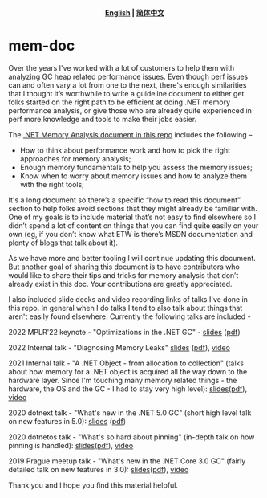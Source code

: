 <div align="center">
    <strong><a href="README.md">English</a> | <a href="README.zh-CN.md">简体中文</a></strong>
</div>

# mem-doc
Over the years I've worked with a lot of customers to help them with analyzing GC heap related performance issues. Even though perf issues can and often vary a lot from one to the next, there's enough similarities that I thought it’s worthwhile to write a guideline document to either get folks started on the right path to be efficient at doing .NET memory performance analysis, or give those who are already quite experienced in perf more knowledge and tools to make their jobs easier.

The [.NET Memory Analysis document in this repo](./doc/.NETMemoryPerformanceAnalysis.md) includes the following –

+ How to think about performance work and how to pick the right approaches for memory analysis;
+ Enough memory fundamentals to help you assess the memory issues;
+ Know when to worry about memory issues and how to analyze them with the right tools;

It's a long document so there’s a specific “how to read this document” section to help folks avoid sections that they might already be familiar with. One of my goals is to include material that’s not easy to find elsewhere so I didn’t spend a lot of content on things that you can find quite easily on your own (eg, if you don’t know what ETW is there’s MSDN documentation and plenty of blogs that talk about it).

As we have more and better tooling I will continue updating this document. But another goal of sharing this document is to have contributors who would like to share their tips and tricks for memory analysis that don’t already exist in this doc. Your contributions are greatly appreciated. 

I also included slide decks and video recording links of talks I've done in this repo. In general when I do talks I tend to also talk about things that aren't easily found elsewhere. Currently the following talks are included -

2022 MPLR'22 keynote - "Optimizations in the .NET GC" - [slides](https://github.com/Maoni0/mem-doc/blob/master/presentation/OptimizationsGC.pptx) ([pdf](https://github.com/Maoni0/mem-doc/blob/master/presentation/OptimizationsGC.pdf))

2022 Internal talk - "Diagnosing Memory Leaks" [slides](https://github.com/Maoni0/mem-doc/blob/master/presentation/MemoryLeakDiag.pptx) ([pdf](https://github.com/Maoni0/mem-doc/blob/master/presentation/MemoryLeakDiag.pdf)), [video](https://www.youtube.com/watch?v=ImeiUzbdMzc)

2021 Internal talk - "A .NET Object - from allocation to collection" (talks about how memory for a .NET object is acquired all the way down to the hardware layer. Since I'm touching many memory related things - the hardware, the OS and the GC - I had to stay very high level): [slides](./presentation/ObjectJourney.pptx)([pdf](https://github.com/Maoni0/mem-doc/blob/master/presentation/ObjectJourney.pdf)), [video](https://www.youtube.com/watch?v=1Qmvme70w9c)

2020 dotnext talk - "What's new in the .NET 5.0 GC" (short high level talk on new features in 5.0): [slides](./presentation/dotnext2020-new-in-5-GC.pptx) ([pdf](https://github.com/Maoni0/mem-doc/blob/master/presentation/dotnext2020-new-in-5-GC.pdf))

2020 dotnetos talk - "What's so hard about pinning" (in-depth talk on how pinning is handled): [slides](./presentation/dotnetos2020-Pinning.pptx)([pdf](https://github.com/Maoni0/mem-doc/blob/master/presentation/dotnetos2020-Pinning.pdf)), [video](https://www.youtube.com/watch?v=troNdmHEu2g)

2019 Prague meetup talk - "What's new in the .NET Core 3.0 GC" (fairly detailed talk on new features in 3.0): [slides](./presentation/PragueMeetup2019.pptx)([pdf](https://github.com/Maoni0/mem-doc/blob/master/presentation/PragueMeetup2019.pdf)), [video](https://www.youtube.com/watch?v=m4fddMZDceQ)

Thank you and I hope you find this material helpful.

